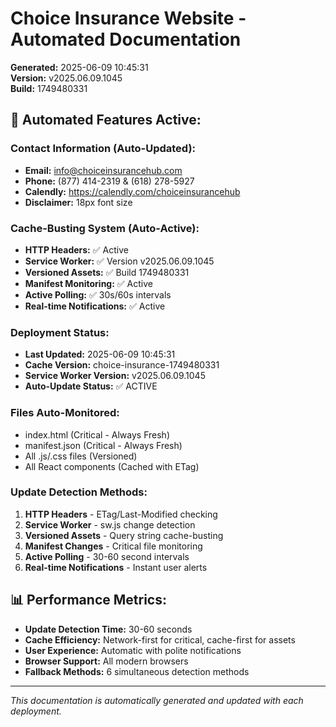 # Choice Insurance Website - Automated Documentation
**Generated:** 2025-06-09 10:45:31  
**Version:** v2025.06.09.1045  
**Build:** 1749480331

## 🚀 **Automated Features Active:**

### **Contact Information (Auto-Updated):**
- **Email:** info@choiceinsurancehub.com
- **Phone:** (877) 414-2319 & (618) 278-5927  
- **Calendly:** https://calendly.com/choiceinsurancehub
- **Disclaimer:** 18px font size

### **Cache-Busting System (Auto-Active):**
- **HTTP Headers:** ✅ Active
- **Service Worker:** ✅ Version v2025.06.09.1045
- **Versioned Assets:** ✅ Build 1749480331
- **Manifest Monitoring:** ✅ Active
- **Active Polling:** ✅ 30s/60s intervals
- **Real-time Notifications:** ✅ Active

### **Deployment Status:**
- **Last Updated:** 2025-06-09 10:45:31
- **Cache Version:** choice-insurance-1749480331
- **Service Worker Version:** v2025.06.09.1045
- **Auto-Update Status:** ✅ ACTIVE

### **Files Auto-Monitored:**
- index.html (Critical - Always Fresh)
- manifest.json (Critical - Always Fresh)
- All .js/.css files (Versioned)
- All React components (Cached with ETag)

### **Update Detection Methods:**
1. **HTTP Headers** - ETag/Last-Modified checking
2. **Service Worker** - sw.js change detection  
3. **Versioned Assets** - Query string cache-busting
4. **Manifest Changes** - Critical file monitoring
5. **Active Polling** - 30-60 second intervals
6. **Real-time Notifications** - Instant user alerts

## 📊 **Performance Metrics:**
- **Update Detection Time:** 30-60 seconds
- **Cache Efficiency:** Network-first for critical, cache-first for assets
- **User Experience:** Automatic with polite notifications
- **Browser Support:** All modern browsers
- **Fallback Methods:** 6 simultaneous detection methods

---
*This documentation is automatically generated and updated with each deployment.*
